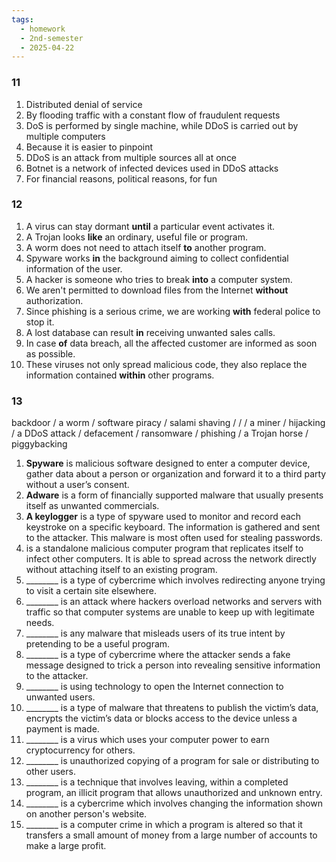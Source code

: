 ```yaml
---
tags:
  - homework
  - 2nd-semester
  - 2025-04-22
---
```


### 11

1. Distributed denial of service
2. By flooding traffic with a constant flow of fraudulent requests
3. DoS is performed by single machine, while DDoS is carried out by multiple computers
4. Because it is easier to pinpoint
5. DDoS is an attack from multiple sources all at once
6. Botnet is a network of infected devices used in DDoS attacks
7. For financial reasons, political reasons, for fun

### 12

1. A virus can stay dormant **until** a particular event activates it. 
2. A Trojan looks **like** an ordinary, useful file or program. 
3. A worm does not need to attach itself **to** another program. 
4. Spyware works **in** the background aiming to collect confidential information of the user. 
5. A hacker is someone who tries to break **into** a computer system. 
6. We aren't permitted to download files from the Internet **without** authorization. 
7. Since phishing is a serious crime, we are working **with** federal police to stop it. 
8. A lost database can result **in** receiving unwanted sales calls. 
9. In case **of** data breach, all the affected customer are informed as soon as possible. 
10. These viruses not only spread malicious code, they also replace the information contained **within** other programs.

### 13

backdoor / a worm / software piracy / salami shaving /  /  / a miner / hijacking / a DDoS attack / defacement / ransomware /  phishing / a Trojan horse / piggybacking 
 
1. **Spyware** is malicious software designed to enter a computer device, gather data about a person or organization and forward it to a third party without a user’s consent.  
2. **Adware** is a form of financially supported malware that usually presents itself as unwanted commercials.  
3. **A keylogger** is a type of spyware used to monitor and record each keystroke on a specific keyboard. The information is gathered and sent to the attacker. This malware is most often used for stealing passwords.  
4.  is a standalone malicious computer program that replicates itself to infect other computers. It is able to spread across the network directly without attaching itself to an existing program.  
5. ________ is a type of cybercrime which involves redirecting anyone trying to visit a certain site elsewhere. 
6. ________ is an attack where hackers overload networks and servers with traffic so that computer systems are unable to keep up with legitimate needs. 
7. ________ is any malware that misleads users of its true intent by pretending to be a useful program.  
8. ________ is a type of cybercrime where the attacker sends a fake message designed to trick a person into revealing sensitive information to the attacker. 
9. ________ is using technology to open the Internet connection to unwanted users.  
10. ________ is a type of malware that threatens to publish the victim’s data, encrypts the victim’s data or blocks access to the device unless a payment is made.  
11. ________ is a virus which uses your computer power to earn cryptocurrency for others. 
12. ________ is unauthorized copying of a program for sale or distributing to other users. 
13. ________ is a technique that involves leaving, within a completed program, an illicit program that allows unauthorized and unknown entry. 
14. ________ is a cybercrime which involves changing the information shown on another person's website. 
15. ________ is a computer crime in which a program is altered so that it transfers a small amount of money from a large number of accounts to make a large profit. 